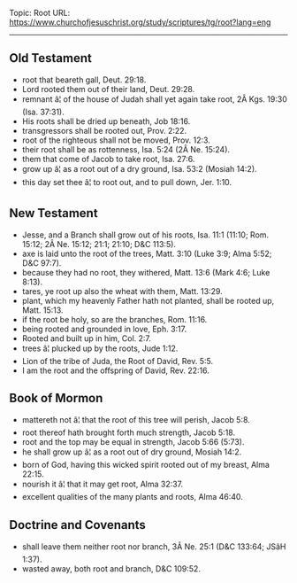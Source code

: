 Topic: Root
URL: https://www.churchofjesuschrist.org/study/scriptures/tg/root?lang=eng

---

## Old Testament

- root that beareth gall, Deut. 29:18.
- Lord rooted them out of their land, Deut. 29:28.
- remnant â¦ of the house of Judah shall yet again take root, 2Â Kgs. 19:30 (Isa. 37:31).
- His roots shall be dried up beneath, Job 18:16.
- transgressors shall be rooted out, Prov. 2:22.
- root of the righteous shall not be moved, Prov. 12:3.
- their root shall be as rottenness, Isa. 5:24 (2Â Ne. 15:24).
- them that come of Jacob to take root, Isa. 27:6.
- grow up â¦ as a root out of a dry ground, Isa. 53:2 (Mosiah 14:2).
- this day set thee â¦ to root out, and to pull down, Jer. 1:10.

## New Testament

- Jesse, and a Branch shall grow out of his roots, Isa. 11:1 (11:10; Rom. 15:12; 2Â Ne. 15:12; 21:1; 21:10; D&C 113:5).
- axe is laid unto the root of the trees, Matt. 3:10 (Luke 3:9; Alma 5:52; D&C 97:7).
- because they had no root, they withered, Matt. 13:6 (Mark 4:6; Luke 8:13).
- tares, ye root up also the wheat with them, Matt. 13:29.
- plant, which my heavenly Father hath not planted, shall be rooted up, Matt. 15:13.
- if the root be holy, so are the branches, Rom. 11:16.
- being rooted and grounded in love, Eph. 3:17.
- Rooted and built up in him, Col. 2:7.
- trees â¦ plucked up by the roots, Jude 1:12.
- Lion of the tribe of Juda, the Root of David, Rev. 5:5.
- I am the root and the offspring of David, Rev. 22:16.

## Book of Mormon

- mattereth not â¦ that the root of this tree will perish, Jacob 5:8.
- root thereof hath brought forth much strength, Jacob 5:18.
- root and the top may be equal in strength, Jacob 5:66 (5:73).
- he shall grow up â¦ as a root out of dry ground, Mosiah 14:2.
- born of God, having this wicked spirit rooted out of my breast, Alma 22:15.
- nourish it â¦ that it may get root, Alma 32:37.
- excellent qualities of the many plants and roots, Alma 46:40.

## Doctrine and Covenants

- shall leave them neither root nor branch, 3Â Ne. 25:1 (D&C 133:64; JSâH 1:37).
- wasted away, both root and branch, D&C 109:52.

